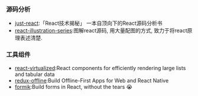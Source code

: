 ### 源码分析
* [just-react](https://github.com/BetaSu/just-react):「React技术揭秘」 一本自顶向下的React源码分析书
* [react-illustration-series](https://github.com/7kms/react-illustration-series):图解react源码, 用大量配图的方式, 致力于将react原理表述清楚.


### 工具组件
* [react-virtualized](https://github.com/bvaughn/react-virtualized):React components for efficiently rendering large lists and tabular data
* [redux-offline](https://github.com/redux-offline/redux-offline):Build Offline-First Apps for Web and React Native
* [formik](https://github.com/jaredpalmer/formik):Build forms in React, without the tears 😭

